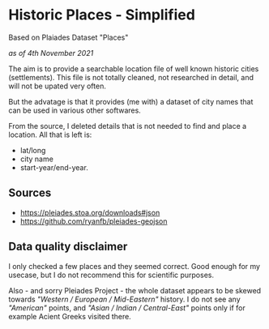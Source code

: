 # Historic Places - Simplified
Based on Plaiades Dataset "Places"

*as of 4th November 2021*

The aim is to provide a searchable location file of well known historic cities (settlements). This file is not totally cleaned, not researched in detail, and will not be upated very often.

But the advatage is that it provides (me with) a dataset of city names that can be used in various other softwares.

From the source, I deleted details that is not needed to find and place a location. All that is left is:
- lat/long
- city name
- start-year/end-year.

## Sources
- https://pleiades.stoa.org/downloads#json
- https://github.com/ryanfb/pleiades-geojson

## Data quality disclaimer
I only checked a few places and they seemed correct. Good enough for my usecase, but I do not recommend this for scientific purposes.

Also - and sorry Pleiades Project - the whole dataset appears to be skewed towards *"Western / European / Mid-Eastern"* history. I do not see any *"American"* points, and *"Asian / Indian / Central-East"* points only if for example Acient Greeks visited there.
